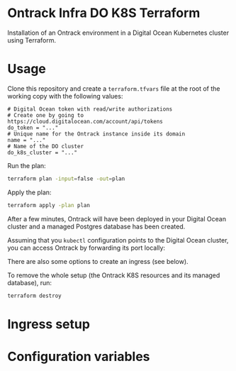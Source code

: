 Ontrack Infra DO K8S Terraform
==============================

Installation of an Ontrack environment in a Digital Ocean Kubernetes cluster using Terraform.

# Usage

Clone this repository and create a `terraform.tfvars` file at the root of the working copy with the following values:

```hcl
# Digital Ocean token with read/write authorizations
# Create one by going to https://cloud.digitalocean.com/account/api/tokens
do_token = "..."
# Unique name for the Ontrack instance inside its domain
name = "..."
# Name of the DO cluster
do_k8s_cluster = "..."
```

Run the plan:

```bash
terraform plan -input=false -out=plan
```

Apply the plan:

```bash
terraform apply -plan plan
```

After a few minutes, Ontrack will have been deployed in your Digital Ocean cluster and a managed Postgres database has been created.

Assuming that you `kubectl` configuration points to the Digital Ocean cluster, you can access Ontrack by forwarding its port locally:


There are also some options to create an ingress (see below).

To remove the whole setup (the Ontrack K8S resources and its managed database), run:

```bash
terraform destroy
```

# Ingress setup

# Configuration variables
